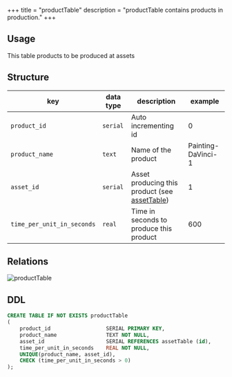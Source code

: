 +++
title = "productTable"
description = "productTable contains products in production."
+++

## Usage

This table products to be produced at assets

## Structure

| key                        | data type | description                                                    | example            |
|----------------------------|-----------|----------------------------------------------------------------|--------------------|
| `product_id`               | `serial`  | Auto incrementing id                                           | 0                  |
| `product_name`             | `text`    | Name of the product                                            | Painting-DaVinci-1 |
| `asset_id`                 | `serial`  | Asset producing this product (see [assetTable](/docs/architecture/datamodel/database/assettable)) | 1                  |
| `time_per_unit_in_seconds` | `real`    | Time in seconds to produce this product                        | 600                |


## Relations

![productTable](/images/architecture/datamodel/database/producttable.png)

## DDL
```sql
CREATE TABLE IF NOT EXISTS productTable
(
    product_id                  SERIAL PRIMARY KEY,
    product_name                TEXT NOT NULL,
    asset_id                    SERIAL REFERENCES assetTable (id),
    time_per_unit_in_seconds    REAL NOT NULL,
    UNIQUE(product_name, asset_id),
    CHECK (time_per_unit_in_seconds > 0)
);
```
